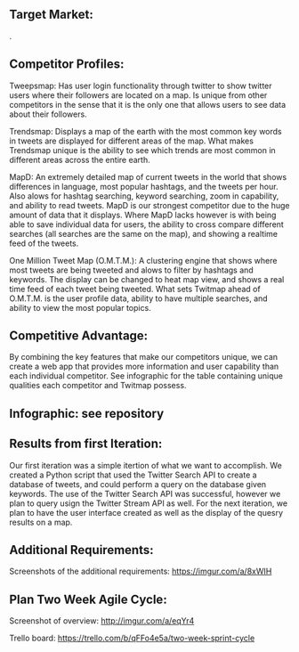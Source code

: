 ## Target Market:
.

## Competitor Profiles:
Tweepsmap: Has user login functionality through twitter to show twitter users where their followers are located on a map. Is unique 
          from other competitors in the sense that it is the only one that allows users to see data about their followers.   
          
Trendsmap: Displays a map of the earth with the most common key words in tweets are displayed for different areas of the map. What 
          makes Trendsmap unique is the ability to see which trends are most common in different areas across the entire earth. 
          
MapD: An extremely detailed map of current tweets in the world that shows differences in language, most popular hashtags, and the
tweets per hour. Also alows for hashtag searching, keyword searching, zoom in capability, and ability to read tweets. MapD is  our strongest competitor due to the huge amount of data that it displays. Where MapD lacks however is with being able to save
individual data for users, the ability to cross compare different searches (all searches are the same on the map), and showing a realtime feed of the tweets.
          
One Million Tweet Map (O.M.T.M.): A clustering engine that shows where most tweets are being tweeted and alows to filter by hashtags     and keywords. The display can be changed to heat map view, and shows a real time feed of each tweet being tweeted. What sets Twitmap
    ahead of O.M.T.M. is the user profile data, ability to have multiple searches, and ability to view the most popular topics. 

## Competitive Advantage:
By combining the key features that make our competitors unique, we can create a web app that provides more information and user capability than each individual competitor. See infographic for the table containing unique qualities each competitor and Twitmap possess.
## Infographic: see repository

## Results from first Iteration:
Our first iteration was a simple itertion of what we want to accomplish. We created a Python script that used the Twitter Search API to create a database of tweets, and could perform a query on the database given keywords. The use of the Twitter Search API was successful, however we plan to query usign the Twitter Stream API as well. For the next iteration, we plan to have the user interface created as well as the display of the quesry results on a map.

## Additional Requirements:

Screenshots of the additional requirements: https://imgur.com/a/8xWIH

## Plan Two Week Agile Cycle:

Screenshot of overview: http://imgur.com/a/eqYr4

Trello board: https://trello.com/b/qFFo4e5a/two-week-sprint-cycle
